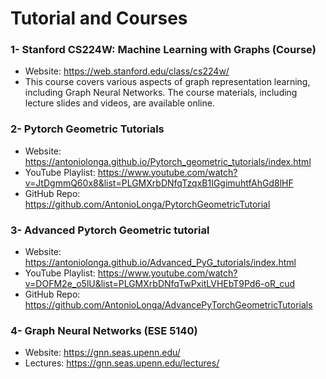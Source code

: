 # Tutorial and Courses
### 1- Stanford CS224W: Machine Learning with Graphs (Course)
* Website: https://web.stanford.edu/class/cs224w/
* This course covers various aspects of graph representation learning, including Graph Neural Networks. The course materials, including lecture slides and videos, are available online.

### 2- Pytorch Geometric Tutorials
* Website: https://antoniolonga.github.io/Pytorch_geometric_tutorials/index.html
* YouTube Playlist: https://www.youtube.com/watch?v=JtDgmmQ60x8&list=PLGMXrbDNfqTzqxB1IGgimuhtfAhGd8lHF
* GitHub Repo: https://github.com/AntonioLonga/PytorchGeometricTutorial

### 3- Advanced Pytorch Geometric tutorial
* Website: https://antoniolonga.github.io/Advanced_PyG_tutorials/index.html
* YouTube Playlist: https://www.youtube.com/watch?v=DOFM2e_o5lU&list=PLGMXrbDNfqTwPxitLVHEbT9Pd6-oR_cud
* GitHub Repo: https://github.com/AntonioLonga/AdvancePyTorchGeometricTutorials

### 4- Graph Neural Networks (ESE 5140)
* Website: https://gnn.seas.upenn.edu/
* Lectures: https://gnn.seas.upenn.edu/lectures/
